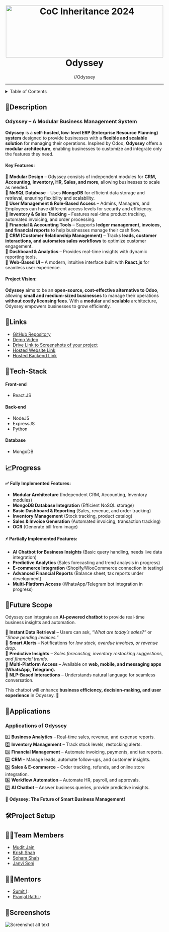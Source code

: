 <h1 align="center">
  <a href="https://github.com/CommunityOfCoders/Inheritance-2024">
    <img src="./Untitled.png" alt="CoC Inheritance 2024" width="500" height="166">
  </a>
  <br>
 Odyssey
</h1>

<div align="center">
   //Odyssey
</div>
<hr>

<details>
<summary>Table of Contents</summary>

- [Description](#description)
- [Links](#links)
- [Tech Stack](#tech-stack)
- [Progress](#progress)
- [Future Scope](#future-scope)
- [Applications](#applications)
- [Project Setup](#project-setup)
- [Usage](#usage)
- [Team Members](#team-members)
- [Mentors](#mentors)
- [Screenshots](#screenshots)

</details>

## 📝Description

### **Odyssey – A Modular Business Management System**  

**Odyssey** is a **self-hosted, low-level ERP (Enterprise Resource Planning) system** designed to provide businesses with a **flexible and scalable solution** for managing their operations. Inspired by Odoo, **Odyssey** offers a **modular architecture**, enabling businesses to customize and integrate only the features they need.  

#### **Key Features:**  
🔹 **Modular Design** – Odyssey consists of independent modules for **CRM, Accounting, Inventory, HR, Sales, and more**, allowing businesses to scale as needed.  
🔹 **NoSQL Database** – Uses **MongoDB** for efficient data storage and retrieval, ensuring flexibility and scalability.  
🔹 **User Management & Role-Based Access** – Admins, Managers, and Employees can have different access levels for security and efficiency.  
🔹 **Inventory & Sales Tracking** – Features real-time product tracking, automated invoicing, and order processing.  
🔹 **Financial & Accounting Tools** – Supports **ledger management, invoices, and financial reports** to help businesses manage their cash flow.  
🔹 **CRM (Customer Relationship Management)** – Tracks **leads, customer interactions, and automates sales workflows** to optimize customer engagement.  
🔹 **Dashboard & Analytics** – Provides real-time insights with dynamic reporting tools.  
🔹 **Web-Based UI** – A modern, intuitive interface built with **React.js** for seamless user experience.  


#### **Project Vision:**  
**Odyssey** aims to be an **open-source, cost-effective alternative to Odoo**, allowing **small and medium-sized businesses** to manage their operations **without costly licensing fees**. With a **modular** and **scalable** architecture, Odyssey empowers businesses to grow efficiently.  


## 🔗Links

- [GitHub Repository](https://github.com/Captain-MUDIT/Odyssey)
- [Demo Video]()
- [Drive Link to Screenshots of your project]()
- [Hosted Website Link]()
- [Hosted Backend Link]()



## 🤖Tech-Stack

#### Front-end
- React.JS

#### Back-end
- NodeJS
- ExpressJS
- Python

#### Database
- MongoDB

## 📈Progress

#### ✅ **Fully Implemented Features:**  
- **Modular Architecture** (Independent CRM, Accounting, Inventory modules)  
- **MongoDB Database Integration** (Efficient NoSQL storage)  
- **Basic Dashboard & Reporting** (Sales, revenue, and order tracking)  
- **Inventory Management** (Stock tracking, product catalog)  
- **Sales & Invoice Generation** (Automated invoicing, transaction tracking)  
- **OCR** (Generate bill from image)  

#### ⚡ **Partially Implemented Features:**  
- **AI Chatbot for Business Insights** (Basic query handling, needs live data integration)  
- **Predictive Analytics** (Sales forecasting and trend analysis in progress)  
- **E-commerce Integration** (Shopify/WooCommerce connection in testing)  
- **Advanced Financial Reports** (Balance sheet, tax reports under development)  
- **Multi-Platform Access** (WhatsApp/Telegram bot integration in progress)  

## 🔮Future Scope

Odyssey can integrate an **AI-powered chatbot** to provide real-time business insights and automation.  

🔹 **Instant Data Retrieval** – Users can ask, _“What are today’s sales?”_ or _“Show pending invoices.”_  
🔹 **Smart Alerts** – Notifications for _low stock, overdue invoices, or revenue drop._  
🔹 **Predictive Insights** – _Sales forecasting, inventory restocking suggestions, and financial trends._  
🔹 **Multi-Platform Access** – Available on **web, mobile, and messaging apps (WhatsApp, Telegram).**  
🔹 **NLP-Based Interactions** – Understands natural language for seamless conversation.  

This chatbot will enhance **business efficiency, decision-making, and user experience** in Odyssey. 🚀

## 💸Applications

### **Applications of Odyssey**  

1️⃣ **Business Analytics** – Real-time sales, revenue, and expense reports.  
2️⃣ **Inventory Management** – Track stock levels, restocking alerts.  
3️⃣ **Financial Management** – Automate invoicing, payments, and tax reports.  
4️⃣ **CRM** – Manage leads, automate follow-ups, and customer insights.  
5️⃣ **Sales & E-commerce** – Order tracking, refunds, and online store integration.  
6️⃣ **Workflow Automation** – Automate HR, payroll, and approvals.  
7️⃣ **AI Chatbot** – Answer business queries, provide predictive insights.  

🚀 **Odyssey: The Future of Smart Business Management!**

## 🛠Project Setup



## 👨‍💻Team Members

- [Mudit Jain ](https://github.com/Captain-MUDIT)
- [Krish Shah ](https://github.com/KrishShah3011)
- [Soham Shah ](https://github.com/Sohamshah03)
- [Janvi Soni ](https://github.com/janviisonii23)

## 👨‍🏫Mentors

- [Sumit  ]()):
- [Pranjal Rathi ](https://github.com/Pranjal-Rathi):

## 📱Screenshots


![Screenshot alt text]( "screenshot")


